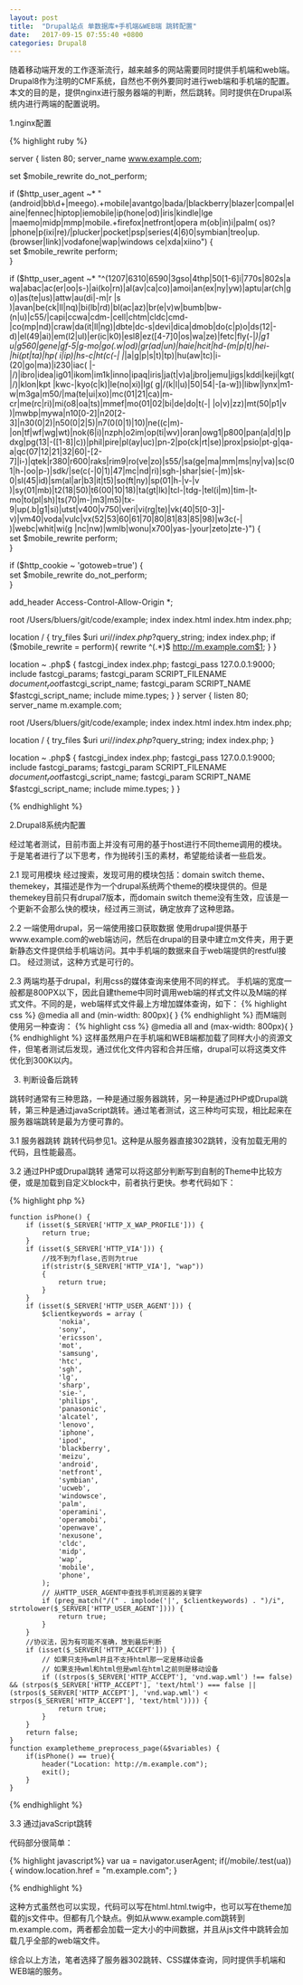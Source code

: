 ```yaml
---
layout: post
title:  "Drupal站点 单数据库+手机端&WEB端 跳转配置"
date:   2017-09-15 07:55:40 +0800
categories: Drupal8
---
```


随着移动端开发的工作逐渐流行，越来越多的网站需要同时提供手机端和web端。Drupal8作为注明的CMF系统，自然也不例外要同时进行web端和手机端的配置。本文的目的是，提供nginx进行服务器端的判断，然后跳转。同时提供在Drupal系统内进行两端的配置说明。

1.nginx配置

{% highlight ruby %}

server {
  listen 80;
  server_name www.example.com;
  
  set $mobile_rewrite do_not_perform;  
    
  if ($http_user_agent ~* "(android|bb\d+|meego).+mobile|avantgo|bada\/|blackberry|blazer|compal|elaine|fennec|hiptop|iemobile|ip(hone|od)|iris|kindle|lge |maemo|midp|mmp|mobile.+firefox|netfront|opera m(ob|in)i|palm( os)?|phone|p(ixi|re)\/|plucker|pocket|psp|series(4|6)0|symbian|treo|up\.(browser|link)|vodafone|wap|windows ce|xda|xiino") {  
      set $mobile_rewrite perform;  
  }  
    
  if ($http_user_agent ~* "^(1207|6310|6590|3gso|4thp|50[1-6]i|770s|802s|a wa|abac|ac(er|oo|s\-)|ai(ko|rn)|al(av|ca|co)|amoi|an(ex|ny|yw)|aptu|ar(ch|go)|as(te|us)|attw|au(di|\-m|r |s )|avan|be(ck|ll|nq)|bi(lb|rd)|bl(ac|az)|br(e|v)w|bumb|bw\-(n|u)|c55\/|capi|ccwa|cdm\-|cell|chtm|cldc|cmd\-|co(mp|nd)|craw|da(it|ll|ng)|dbte|dc\-s|devi|dica|dmob|do(c|p)o|ds(12|\-d)|el(49|ai)|em(l2|ul)|er(ic|k0)|esl8|ez([4-7]0|os|wa|ze)|fetc|fly(\-|_)|g1 u|g560|gene|gf\-5|g\-mo|go(\.w|od)|gr(ad|un)|haie|hcit|hd\-(m|p|t)|hei\-|hi(pt|ta)|hp( i|ip)|hs\-c|ht(c(\-| |_|a|g|p|s|t)|tp)|hu(aw|tc)|i\-(20|go|ma)|i230|iac( |\-|\/)|ibro|idea|ig01|ikom|im1k|inno|ipaq|iris|ja(t|v)a|jbro|jemu|jigs|kddi|keji|kgt( |\/)|klon|kpt |kwc\-|kyo(c|k)|le(no|xi)|lg( g|\/(k|l|u)|50|54|\-[a-w])|libw|lynx|m1\-w|m3ga|m50\/|ma(te|ui|xo)|mc(01|21|ca)|m\-cr|me(rc|ri)|mi(o8|oa|ts)|mmef|mo(01|02|bi|de|do|t(\-| |o|v)|zz)|mt(50|p1|v )|mwbp|mywa|n10[0-2]|n20[2-3]|n30(0|2)|n50(0|2|5)|n7(0(0|1)|10)|ne((c|m)\-|on|tf|wf|wg|wt)|nok(6|i)|nzph|o2im|op(ti|wv)|oran|owg1|p800|pan(a|d|t)|pdxg|pg(13|\-([1-8]|c))|phil|pire|pl(ay|uc)|pn\-2|po(ck|rt|se)|prox|psio|pt\-g|qa\-a|qc(07|12|21|32|60|\-[2-7]|i\-)|qtek|r380|r600|raks|rim9|ro(ve|zo)|s55\/|sa(ge|ma|mm|ms|ny|va)|sc(01|h\-|oo|p\-)|sdk\/|se(c(\-|0|1)|47|mc|nd|ri)|sgh\-|shar|sie(\-|m)|sk\-0|sl(45|id)|sm(al|ar|b3|it|t5)|so(ft|ny)|sp(01|h\-|v\-|v )|sy(01|mb)|t2(18|50)|t6(00|10|18)|ta(gt|lk)|tcl\-|tdg\-|tel(i|m)|tim\-|t\-mo|to(pl|sh)|ts(70|m\-|m3|m5)|tx\-9|up(\.b|g1|si)|utst|v400|v750|veri|vi(rg|te)|vk(40|5[0-3]|\-v)|vm40|voda|vulc|vx(52|53|60|61|70|80|81|83|85|98)|w3c(\-| )|webc|whit|wi(g |nc|nw)|wmlb|wonu|x700|yas\-|your|zeto|zte\-)") {  
      set $mobile_rewrite perform;  
  }  
    
  if ($http_cookie ~ 'gotoweb=true') {  
      set $mobile_rewrite do_not_perform;  
  }  

  add_header Access-Control-Allow-Origin *;

  root /Users/bluers/git/code/example;
  index index.html index.htm index.php;

  location / {
    try_files  $uri  $uri/  /index.php?$query_string;
    index index.php;
    if ($mobile_rewrite = perform){
      rewrite ^(.*)$ http://m.example.com$1;
    }
  }

  location ~ \.php$ {
    fastcgi_index   index.php;
    fastcgi_pass    127.0.0.1:9000;
    include         fastcgi_params;
    fastcgi_param   SCRIPT_FILENAME    $document_root$fastcgi_script_name;
    fastcgi_param   SCRIPT_NAME        $fastcgi_script_name;
    include mime.types; 
  }
}
server {
  listen 80;
  server_name m.example.com;
  
  root /Users/bluers/git/code/example;
  index index.html index.htm index.php;

  location / {
    try_files  $uri  $uri/  /index.php?$query_string;
    index index.php;
  }

  location ~ \.php$ {
    fastcgi_index   index.php;
    fastcgi_pass    127.0.0.1:9000;
    include         fastcgi_params;
    fastcgi_param   SCRIPT_FILENAME    $document_root$fastcgi_script_name;
    fastcgi_param   SCRIPT_NAME        $fastcgi_script_name;
    include mime.types; 
  }
}

{% endhighlight %}

2.Drupal8系统内配置

经过笔者测试，目前市面上并没有可用的基于host进行不同theme调用的模块。于是笔者进行了以下思考，作为抛砖引玉的素材，希望能给读者一些启发。

2.1 现可用模块
经过搜索，发现可用的模块包括：domain switch theme、themekey，其描述是作为一个drupal系统两个theme的模块提供的。但是themekey目前只有drupal7版本，而domain switch theme没有生效，应该是一个更新不会那么快的模块，经过再三测试，确定放弃了这种思路。

2.2 一端使用drupal，另一端使用接口获取数据
使用drupal提供基于www.example.com的web端访问，然后在drupal的目录中建立m文件夹，用于更新静态文件提供给手机端访问。其中手机端的数据来自于web端提供的restful接口。
经过测试，这种方式是可行的。

2.3 两端均基于drupal，利用css的媒体查询来使用不同的样式。
手机端的宽度一般都是800PX以下，因此自建theme中同时调用web端的样式文件以及M端的样式文件。不同的是，web端样式文件最上方增加媒体查询，如下：
{% highlight css %}
@media all and (min-width: 800px){
}
{% endhighlight %}
而M端则使用另一种查询：
{% highlight css %}
@media all and (max-width: 800px){
}
{% endhighlight %}
这样虽然用户在手机端和WEB端都加载了同样大小的资源文件，但笔者测试后发现，通过优化文件内容和合并压缩，drupal可以将这类文件优化到300K以内。

3. 判断设备后跳转

跳转时通常有三种思路，一种是通过服务器跳转，另一种是通过PHP或Drupal跳转，第三种是通过javaScript跳转。通过笔者测试，这三种均可实现，相比起来在服务器端跳转是最为方便可靠的。

3.1 服务器跳转
跳转代码参见1。这种是从服务器直接302跳转，没有加载无用的代码，且性能最高。

3.2 通过PHP或Drupal跳转
通常可以将这部分判断写到自制的Theme中比较方便，或是加载到自定义block中，前者执行更快。参考代码如下：

{% highlight php %}

	function isPhone() {
	    if (isset($_SERVER['HTTP_X_WAP_PROFILE'])) {
	        return true;
	    }
	    if (isset($_SERVER['HTTP_VIA'])) {
	        //找不到为flase,否则为true
	        if(stristr($_SERVER['HTTP_VIA'], "wap"))
	        {
	            return true;
	        }
	    }
	    if (isset($_SERVER['HTTP_USER_AGENT'])) {
	        $clientkeywords = array (
	            'nokia',
	            'sony',
	            'ericsson',
	            'mot',
	            'samsung',
	            'htc',
	            'sgh',
	            'lg',
	            'sharp',
	            'sie-',
	            'philips',
	            'panasonic',
	            'alcatel',
	            'lenovo',
	            'iphone',
	            'ipod',
	            'blackberry',
	            'meizu',
	            'android',
	            'netfront',
	            'symbian',
	            'ucweb',
	            'windowsce',
	            'palm',
	            'operamini',
	            'operamobi',
	            'openwave',
	            'nexusone',
	            'cldc',
	            'midp',
	            'wap',
	            'mobile',
	            'phone',
	        );
	        // 从HTTP_USER_AGENT中查找手机浏览器的关键字
	        if (preg_match("/(" . implode('|', $clientkeywords) . ")/i", strtolower($_SERVER['HTTP_USER_AGENT']))) {
	            return true;
	        }
	    }
	    //协议法，因为有可能不准确，放到最后判断
	    if (isset($_SERVER['HTTP_ACCEPT'])) {
	        // 如果只支持wml并且不支持html那一定是移动设备
	        // 如果支持wml和html但是wml在html之前则是移动设备
	        if ((strpos($_SERVER['HTTP_ACCEPT'], 'vnd.wap.wml') !== false) && (strpos($_SERVER['HTTP_ACCEPT'], 'text/html') === false || (strpos($_SERVER['HTTP_ACCEPT'], 'vnd.wap.wml') < strpos($_SERVER['HTTP_ACCEPT'], 'text/html')))) {
	            return true;
	        }
	    }
	    return false;
	}
	function exampletheme_preprocess_page(&$variables) {
		if(isPhone() == true){
			header("Location: http://m.example.com");
			exit();
		}
	}

{% endhighlight %}

3.3 通过javaScript跳转

代码部分很简单：

{% highlight javascript%}
var ua = navigator.userAgent;
if(/mobile/.test(ua)){
	window.location.href = "m.example.com";
}

{% endhighlight %}

这种方式虽然也可以实现，代码可以写在html.html.twig中，也可以写在theme加载的js文件中。但都有几个缺点。例如从www.example.com跳转到m.example.com，两者都会加载一定大小的中间数据，并且从js文件中跳转会加载几乎全部的web端文件。

综合以上方法，笔者选择了服务器302跳转、CSS媒体查询，同时提供手机端和WEB端的服务。








